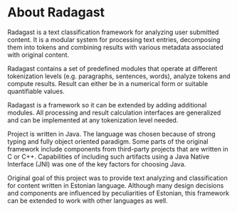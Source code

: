 About Radagast
==============

Radagast is a text classification framework for analyzing user submitted content. It is a modular system for processing text entries, decomposing them into tokens and combining results with various metadata associated with original content.

Radagast contains a set of predefined modules that operate at different tokenization levels (e.g. paragraphs, sentences, words), analyze tokens and compute results. Result can either be in a numerical form or suitable quantifiable values.

Radagast is a framework so it can be extended by adding additional modules. All processing and result calculation interfaces are generalized and can be implemented at any tokenization level needed.

Project is written in Java. The language was chosen because of strong typing and fully object oriented paradigm. Some parts of the original framework include components from third-party projects that are written in C or C++. Capabilities of including such artifacts using a Java Native Interface (JNI) was one of the key factors for choosing Java.

Original goal of this project was to provide text analyzing and classification for content written in Estonian language. Although many design decisions and components are influenced by peculiarities of Estonian, this framework can be extended to work with other languages as well.
